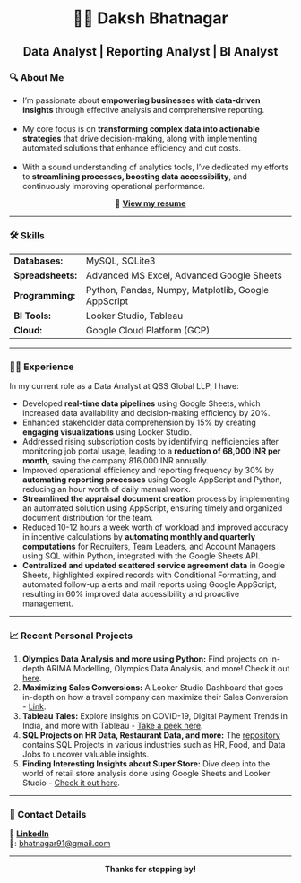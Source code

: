 <h1 align="center">🕵🏼 Daksh Bhatnagar</h1>

<h2 align="center">Data Analyst | Reporting Analyst | BI Analyst</h2>


<h3>🔍 About Me</h3>
<ul>
  <li>I’m passionate about <strong>empowering businesses with data-driven insights</strong> through effective analysis and comprehensive reporting.</li>
  <br>
  <li>My core focus is on <strong>transforming complex data into actionable strategies</strong> that drive decision-making, along with implementing automated solutions that enhance efficiency and cut costs.</li>
  <br>
  <li>With a sound understanding of analytics tools, I’ve dedicated my efforts to <strong>streamlining processes, boosting data accessibility</strong>, and continuously improving operational performance.</li>
</ul>

<p align="center">
  📄 <a href="https://drive.google.com/file/d/1M2PYWuYh-p8yFBJ5ta00iKHO1tDZieJy/view"><strong>View my resume</strong></a>
</p>

<hr>

<h3>🛠️ Skills</h3>
<table style="margin-left: auto; margin-right: auto;">
  <tr>
    <td><strong>Databases:</strong></td>
    <td>MySQL, SQLite3</td>
  </tr>
  <tr>
    <td><strong>Spreadsheets:</strong></td>
    <td>Advanced MS Excel, Advanced Google Sheets</td>
  </tr>
  <tr>
    <td><strong>Programming:</strong></td>
    <td>Python, Pandas, Numpy, Matplotlib, Google AppScript</td>
  </tr>
  <tr>
    <td><strong>BI Tools:</strong></td>
    <td>Looker Studio, Tableau</td>
  </tr>
  <tr>
    <td><strong>Cloud:</strong></td>
    <td>Google Cloud Platform (GCP)</td>
  </tr>
</table>

<hr>

<h3>👨‍💻 Experience</h3>
<p>In my current role as a Data Analyst at QSS Global LLP, I have:</p>
<ul>
  <li>
    Developed <strong>real-time data pipelines</strong> using Google Sheets, which increased data availability and decision-making efficiency by 20%.
  </li>
  <li>
    Enhanced stakeholder data comprehension by 15% by creating <strong>engaging visualizations</strong> using Looker Studio.
  </li>
  <li>
    Addressed rising subscription costs by identifying inefficiencies after monitoring job portal usage, leading to a <strong>reduction of 68,000 INR per month</strong>, saving the company 816,000 INR annually.
  </li>
  <li>
    Improved operational efficiency and reporting frequency by 30% by <strong>automating reporting processes</strong> using Google AppScript and Python, reducing an hour worth of daily manual work.
  </li>
  <li>
    <strong>Streamlined the appraisal document creation</strong> process by implementing an automated solution using AppScript, ensuring timely and organized document distribution for the team.
  </li>
  <li>
    Reduced 10-12 hours a week worth of workload and improved accuracy in incentive calculations by <strong>automating monthly and quarterly computations</strong> for Recruiters, Team Leaders, and Account Managers using SQL within Python, integrated with the Google Sheets API.
  </li>
  <li>
  <strong>Centralized and updated scattered service agreement data</strong> in Google Sheets, highlighted expired records with Conditional Formatting, and automated follow-up alerts and mail reports using Google AppScript, resulting in 60% improved data accessibility and proactive management.
  </li>
</ul>

<hr>

<h3>📈 Recent Personal Projects</h3>
<ol>
  <li><strong>Olympics Data Analysis and more using Python:</strong> Find projects on in-depth ARIMA Modelling, Olympics Data Analysis, and more! Check it out <a href="https://github.com/dakshbhatnagar/projects">here</a>.</li>

  <li><strong>Maximizing Sales Conversions:</strong> A Looker Studio Dashboard that goes in-depth on how a travel company can maximize their Sales Conversion - <a href="https://lookerstudio.google.com/reporting/cc4ee68d-2634-4110-8652-811626ea9b05/page/p_4qnx3lohhd">Link</a>.</li>

  <li><strong>Tableau Tales:</strong> Explore insights on COVID-19, Digital Payment Trends in India, and more with Tableau - <a href="https://public.tableau.com/app/profile/daksh.bhatnagar">Take a peek here</a>.</li>

  <li><strong>SQL Projects on HR Data, Restaurant Data, and more:</strong> The <a href="https://github.com/dakshbhatnagar/SQLProjects">repository</a> contains SQL Projects in various industries such as HR, Food, and Data Jobs to uncover valuable insights.</li>

  <li><strong>Finding Interesting Insights about Super Store:</strong> Dive deep into the world of retail store analysis done using Google Sheets and Looker Studio - <a href="https://docs.google.com/spreadsheets/d/14h0UCZOhi1nQx7oT7DY8SYmqp3S0Y5UssEjkGAuVgXo/edit#gid=312503756">Check it out here</a>.</li>
</ol>

<hr>

<h3>📇 Contact Details</h3>
<p>
  <strong>🔗 <a href="https://www.linkedin.com/in/dakshb/">LinkedIn</a></strong><br>
  <span>📧: <a href="mailto:bhatnagar91@gmail.com">bhatnagar91@gmail.com</a></span>
</p>

<hr>

<p align="center"><strong>Thanks for stopping by!</strong></p>